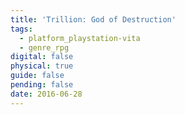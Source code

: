 ```yaml
---
title: 'Trillion: God of Destruction'
tags:
  - platform_playstation-vita
  - genre_rpg
digital: false
physical: true
guide: false
pending: false
date: 2016-06-28
---
```

